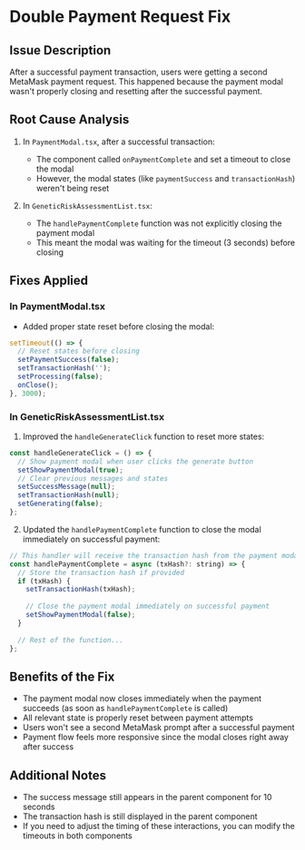 # Double Payment Request Fix

## Issue Description
After a successful payment transaction, users were getting a second MetaMask payment request. This happened because the payment modal wasn't properly closing and resetting after the successful payment.

## Root Cause Analysis
1. In `PaymentModal.tsx`, after a successful transaction:
   - The component called `onPaymentComplete` and set a timeout to close the modal
   - However, the modal states (like `paymentSuccess` and `transactionHash`) weren't being reset
   
2. In `GeneticRiskAssessmentList.tsx`:
   - The `handlePaymentComplete` function was not explicitly closing the payment modal
   - This meant the modal was waiting for the timeout (3 seconds) before closing

## Fixes Applied

### In PaymentModal.tsx
- Added proper state reset before closing the modal:
```javascript
setTimeout(() => {
  // Reset states before closing
  setPaymentSuccess(false);
  setTransactionHash('');
  setProcessing(false);
  onClose();
}, 3000);
```

### In GeneticRiskAssessmentList.tsx
1. Improved the `handleGenerateClick` function to reset more states:
```javascript
const handleGenerateClick = () => {
  // Show payment modal when user clicks the generate button
  setShowPaymentModal(true);
  // Clear previous messages and states
  setSuccessMessage(null);
  setTransactionHash(null);
  setGenerating(false);
};
```

2. Updated the `handlePaymentComplete` function to close the modal immediately on successful payment:
```javascript
// This handler will receive the transaction hash from the payment modal
const handlePaymentComplete = async (txHash?: string) => {
  // Store the transaction hash if provided
  if (txHash) {
    setTransactionHash(txHash);
    
    // Close the payment modal immediately on successful payment
    setShowPaymentModal(false);
  }
  
  // Rest of the function...
};
```

## Benefits of the Fix
- The payment modal now closes immediately when the payment succeeds (as soon as `handlePaymentComplete` is called)
- All relevant state is properly reset between payment attempts
- Users won't see a second MetaMask prompt after a successful payment
- Payment flow feels more responsive since the modal closes right away after success

## Additional Notes
- The success message still appears in the parent component for 10 seconds
- The transaction hash is still displayed in the parent component
- If you need to adjust the timing of these interactions, you can modify the timeouts in both components
